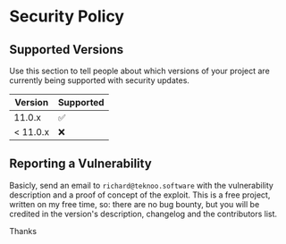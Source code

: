 # Security Policy

## Supported Versions

Use this section to tell people about which versions of your project are
currently being supported with security updates.

| Version  | Supported          |
|----------|--------------------|
| 11.0.x   | :white_check_mark: |
| < 11.0.x | :x:                |

## Reporting a Vulnerability

Basicly, send an email to `richard@teknoo.software` with the vulnerability description and a proof of concept of the exploit.
This is a free project, written on my free time, so: there are no bug bounty, but you will be credited in the version's description, changelog and the contributors list.

Thanks
